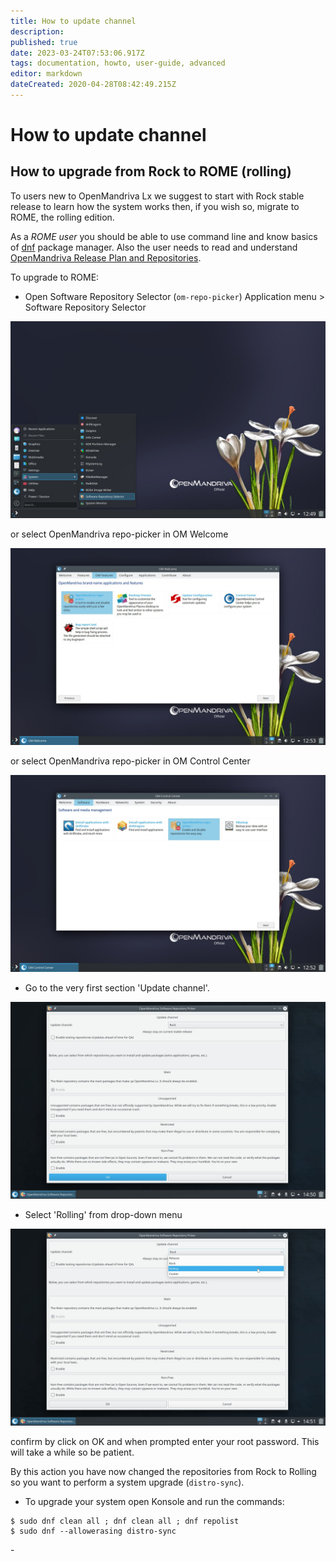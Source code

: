 ```yaml
---
title: How to update channel
description: 
published: true
date: 2023-03-24T07:53:06.917Z
tags: documentation, howto, user-guide, advanced
editor: markdown
dateCreated: 2020-04-28T08:42:49.215Z
---
```


# How to update channel
## How to upgrade from Rock to ROME (rolling)

To users new to OpenMandriva Lx we suggest to start with Rock stable release to learn how the system works then, if you wish so, migrate to ROME, the rolling edition.

As a *ROME user* you should be able to use command line and know basics of [dnf](/en/distribution/guides/software-management/DNF) package manager.
Also the user needs to read and understand [OpenMandriva Release Plan and Repositories](/en/policies/release-plan-and-repositories).

To upgrade to ROME:

- Open Software Repository Selector (`om-repo-picker`) 
Application menu > Software Repository Selector

![omlx43.doc.repopicker-01.jpg](/images/omlx43.doc.repopicker-01.jpg)

or select OpenMandriva repo-picker in OM Welcome

![omlx43.doc.repopicker-02.jpg](/images/omlx43.doc.repopicker-02.jpg)

or select OpenMandriva repo-picker in OM Control Center

![omlx43.doc.repopicker-03.jpg](/images/omlx43.doc.repopicker-03.jpg)


- Go to the very first section 'Update channel'.

![om4.2-repopicker-03.jpg](/images/om4.2-repopicker-03.jpg)

- Select 'Rolling' from drop-down menu

![om4.2-repopicker-04.jpg](/images/om4.2-repopicker-04.jpg)

confirm by click on OK and when prompted enter your root password. This will take a while so be patient.

By this action you have now changed the repositories from Rock to Rolling so you want to perform a system upgrade (`distro-sync`).

- To upgrade your system open Konsole and run the commands:
```
$ sudo dnf clean all ; dnf clean all ; dnf repolist
$ sudo dnf --allowerasing distro-sync
```

\-
